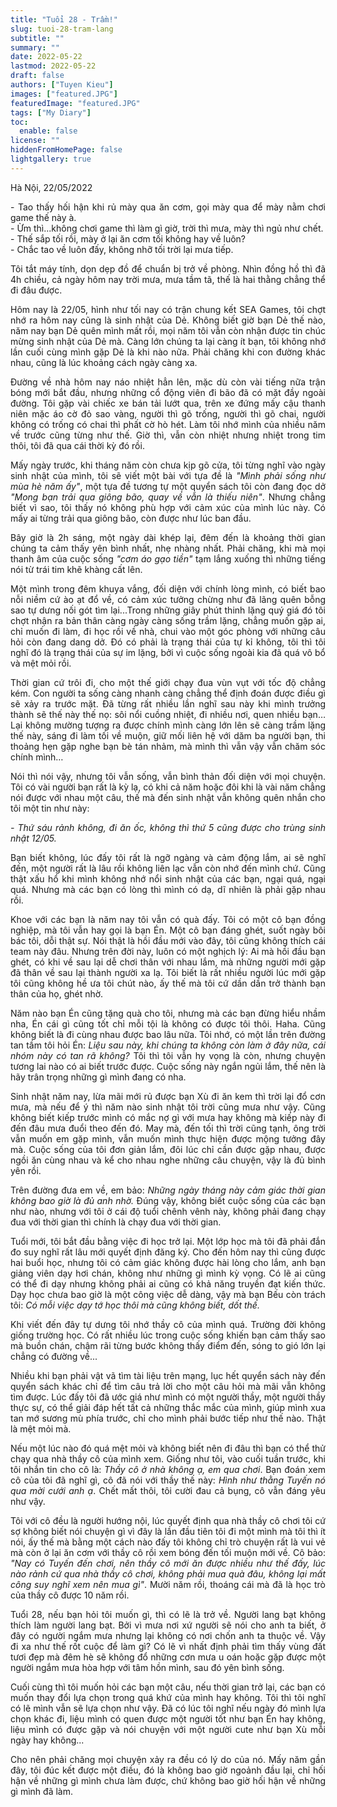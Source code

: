 ```yaml
---
title: "Tuổi 28 - Trầm!"
slug: tuoi-28-tram-lang
subtitle: ""
summary: ""
date: 2022-05-22
lastmod: 2022-05-22
draft: false
authors: ["Tuyen Kieu"]
images: ["featured.JPG"]
featuredImage: "featured.JPG"
tags: ["My Diary"]
toc:
  enable: false
license: ""
hiddenFromHomePage: false
lightgallery: true
---
```


Hà Nội, 22/05/2022

<p style = "text-align: justify">- Tao thấy hối hận khi rủ mày qua ăn cơm, gọi mày qua để mày nằm chơi game thế này à. </br>- Ừm thì...không chơi game thì làm gì giờ, trời thì mưa, mày thì ngủ như chết. </br>- Thế sắp tối rồi, mày ở lại ăn cơm tối không hay về luôn? </br>- Chắc tao về luôn đấy, không nhỡ tối trời lại mưa tiếp.</p>

<p style = "text-align: justify">Tôi tắt máy tính, dọn dẹp đồ để chuẩn bị trở về phòng. Nhìn đồng hồ thì đã 4h chiều, cả ngày hôm nay trời mưa, mưa tầm tã, thế là hai thằng chẳng thể đi đâu được.</p>

<p style = "text-align: justify">Hôm nay là 22/05, hình như tối nay có trận chung kết SEA Games, tôi chợt nhớ ra hôm nay cũng là sinh nhật của Dẻ. Không biết giờ bạn Dẻ thế nào, năm nay bạn Dẻ quên mình mất rồi, mọi năm tôi vẫn còn nhận được tin chúc mừng sinh nhật của Dẻ mà. Càng lớn chúng ta lại càng ít bạn, tôi không nhớ lần cuối cùng mình gặp Dẻ là khi nào nữa. Phải chăng khi con đường khác nhau, cũng là lúc khoảng cách ngày càng xa.</p>

<p style = "text-align: justify">Đường về nhà hôm nay náo nhiệt hẳn lên, mặc dù còn vài tiếng nữa trận bóng mới bắt đầu, nhưng những cổ động viên đi bão đã có mặt đầy ngoài đường. Tôi gặp vài chiếc xe bán tải lướt qua, trên xe đứng mấy cậu thanh niên mặc áo cờ đỏ sao vàng, người thì gõ trống, người thì gõ chai, người không có trống có chai thì phất cờ hò hét. Làm tôi nhớ mình của nhiều năm về trước cũng từng như thế. Giờ thì, vẫn còn nhiệt nhưng nhiệt trong tim thôi, tôi đã qua cái thời kỳ đó rồi.</p>

<p style = "text-align: justify">Mấy ngày trước, khi tháng năm còn chưa kịp gõ cửa, tôi từng nghĩ vào ngày sinh nhật của mình, tôi sẽ viết một bài với tựa đề là <i>"Mình phải sống như mùa hè năm ấy"</i>, một tựa đề tương tự một quyển sách tôi còn đang đọc dở <i>"Mong bạn trải qua giông bão, quay về vẫn là thiếu niên"</i>. Nhưng chẳng biết vì sao, tôi thấy nó không phù hợp với cảm xúc của mình lúc này. Có mấy ai từng trải qua giông bão, còn được như lúc ban đầu.</p>

<p style = "text-align: justify">Bây giờ là 2h sáng, một ngày dài khép lại, đêm đến là khoảng thời gian chúng ta cảm thấy yên bình nhất, nhẹ nhàng nhất. Phải chăng, khi mà mọi thanh âm của cuộc sống <i>"cơm áo gạo tiền"</i> tạm lắng xuống thì những tiếng nói từ trái tim khẽ khàng cất lên.</p>

<p style = "text-align: justify">Một mình trong đêm khuya vắng, đối diện với chính lòng mình, có biết bao nỗi niềm cứ ào ạt đổ về, có cảm xúc tưởng chừng như đã lãng quên bỗng sao tự dưng nối gót tìm lại...Trong những giây phút thinh lặng quý giá đó tôi chợt nhận ra bản thân càng ngày càng sống trầm lặng, chẳng muốn gặp ai, chỉ muốn đi làm, đi học rồi về nhà, chui vào một góc phòng với những câu hỏi còn đang dang dở. Đó có phải là trạng thái của tự kỉ không, tôi thì tôi nghĩ đó là trạng thái của sự im lặng, bởi vì cuộc sống ngoài kia đã quá vô bổ và mệt mỏi rồi.</p>

<p style = "text-align: justify">Thời gian cứ trôi đi, cho một thế giới chạy đua vùn vụt với tốc độ chẳng kém. Con người ta sống càng nhanh càng chẳng thể định đoán được điều gì sẽ xảy ra trước mặt. Đã từng rất nhiều lần nghĩ sau này khi mình trưởng thành sẽ thế này thế nọ: sôi nổi cuồng nhiệt, đi nhiều nơi, quen nhiều bạn…Lại không mường tượng ra được chính mình càng lớn lên sẽ càng trầm lặng thế này, sáng đi làm tối về muộn, giữ mối liên hệ với dăm ba người bạn, thi thoảng hẹn gặp nghe bạn bè tán nhảm, mà mình thì vẫn vậy vẫn chăm sóc chính mình…</p>

<p style = "text-align: justify">Nói thì nói vậy, nhưng tôi vẫn sống, vẫn bình thản đối diện với mọi chuyện. Tôi có vài người bạn rất là kỳ lạ, có khi cả năm hoặc đôi khi là vài năm chẳng nói được với nhau một câu, thế mà đến sinh nhật vẫn không quên nhắn cho tôi một tin như này:</p>

<p style = "text-align: justify"><i>- Thứ sáu rảnh không, đi ăn ốc, không thì thứ 5 cũng được cho trùng sinh nhật 12/05.</i></p>

<p style = "text-align: justify">Bạn biết không, lúc đấy tôi rất là ngỡ ngàng và cảm động lắm, ai sẽ nghĩ đến, một người rất là lâu rồi không liên lạc vẫn còn nhớ đến mình chứ. Cũng thật xấu hổ khi mình không nhớ nổi sinh nhật của các bạn, ngại quá, ngại quá. Nhưng mà các bạn có lòng thì mình có dạ, dĩ nhiên là phải gặp nhau rồi.</p>

<p style = "text-align: justify">Khoe với các bạn là năm nay tôi vẫn có quà đấy. Tôi có một cô bạn đồng nghiệp, mà tôi vẫn hay gọi là bạn Én. Một cô bạn đáng ghét, suốt ngày bôi bác tôi, dỗi thật sự. Nói thật là hồi đầu mới vào đây, tôi cũng không thích cái team này đâu. Nhưng trên đời này, luôn có một nghịch lý: Ai mà hồi đầu bạn ghét, có khi về sau lại dễ chơi thân với nhau lắm, mà những người mới gặp đã thân về sau lại thành người xa lạ. Tôi biết là rất nhiều người lúc mới gặp tôi cũng không hề ưa tôi chút nào, ấy thế mà tôi cứ dần dần trở thành bạn thân của họ, ghét nhờ.</p>

<p style = "text-align: justify">Năm nào bạn Én cũng tặng quà cho tôi, nhưng mà các bạn đừng hiểu nhầm nha, Én cái gì cũng tốt chỉ mỗi tội là không có được tôi thôi. Haha. Cũng không biết là đi cùng nhau được bao lâu nữa. Tôi nhớ, có một lần trên đường tan tầm tôi hỏi Én: <i>Liệu sau này, khi chúng ta không còn làm ở đây nữa, cái nhóm này có tan rã không?</i>  Tôi thì tôi vẫn hy vọng là còn, nhưng chuyện tương lai nào có ai biết trước được. Cuộc sống này ngắn ngủi lắm, thế nên là hãy trân trọng những gì mình đang có nha.</p>

<p style = "text-align: justify">Sinh nhật năm nay, lừa mãi mới rủ được bạn Xù đi ăn kem thì trời lại đổ cơn mưa, mà nếu để ý thì năm nào sinh nhật tôi trời cũng mưa như vậy. Cũng không biết kiếp trước mình có mắc nợ gì với mưa hay không mà kiếp này đi đến đâu mưa đuổi theo đến đó. May mà, đến tối thì trời cũng tạnh, ông trời vẫn muốn em gặp mình, vẫn muốn mình thực hiện được mộng tưởng đây mà. Cuộc sống của tôi đơn giản lắm, đôi lúc chỉ cần được gặp nhau, được ngồi ăn cùng nhau và kể cho nhau nghe những câu chuyện, vậy là đủ bình yên rồi.</p>

<p style = "text-align: justify">Trên đường đưa em về, em bảo: <i>Những ngày tháng này cảm giác thời gian không bao giờ là đủ anh nhờ.</i> Đúng vậy, không biết cuộc sống của các bạn như nào, nhưng với tôi ở cái độ tuổi chênh vênh này, không phải đang chạy đua với thời gian thì chính là chạy đua với thời gian.</p>

<p style = "text-align: justify">Tuổi mới, tôi bắt đầu bằng việc đi học trở lại. Một lớp học mà tôi đã phải đắn đo suy nghĩ rất lâu mới quyết định đăng ký. Cho đến hôm nay thì cũng được hai buổi học, nhưng tôi có cảm giác không được hài lòng cho lắm, anh bạn giảng viên dạy hơi chán, không như những gì mình kỳ vọng. Có lẽ ai cũng có thể đi dạy nhưng không phải ai cũng có khả năng truyền đạt kiến thức. Dạy học chưa bao giờ là một công việc dễ dàng, vậy mà bạn Bếu còn trách tôi:<i> Có mỗi việc dạy tớ học thôi mà cũng không biết, dốt thế.</i></p>

<p style = "text-align: justify">Khi viết đến đây tự dưng tôi nhớ thầy cô của mình quá. Trường đời không giống trường học. Có rất nhiều lúc trong cuộc sống khiến bạn cảm thấy sao mà buồn chán, chậm rãi từng bước không thấy điểm đến, sóng to gió lớn lại chẳng có đường về...</p>

<p style = "text-align: justify">Nhiều khi bạn phải vật vã tìm tài liệu trên mạng, lục hết quyển sách này đến quyển sách khác chỉ để tìm câu trả lời cho một câu hỏi mà mãi vẫn không tìm được. Lúc đấy tôi đã ước giá như mình có một người thầy, một người thầy thực sự, có thể giải đáp hết tất cả những thắc mắc của mình, giúp mình xua tan mớ sương mù phía trước, chỉ cho mình phải bước tiếp như thế nào. Thật là mệt mỏi mà.</p>

<p style = "text-align: justify">Nếu một lúc nào đó quá mệt mỏi và không biết nên đi đâu thì bạn có thể thử chạy qua nhà thầy cô của mình xem. Giống như tôi, vào cuối tuần trước, khi tôi nhắn tin cho cô là: <i>Thầy cô ở nhà không ạ, em qua chơi</i>. Bạn đoán xem cô của tôi đã nghĩ gì, cô đã nói với thầy thế này: <i>Hình như thằng Tuyến nó qua mời cưới anh ạ</i>. Chết mất thôi, tôi cười đau cả bụng, cô vẫn đáng yêu như vậy.</p>

<p style = "text-align: justify">Tôi với cô đều là người hướng nội, lúc quyết định qua nhà thầy cô chơi tôi cứ sợ không biết nói chuyện gì vì đây là lần đầu tiên tôi đi một mình mà tôi thì ít nói, ấy thế mà bằng một cách nào đấy tôi không chỉ trò chuyện rất là vui vẻ mà còn ở lại ăn cơm với thầy cô rồi xem bóng đến tối muộn mới về. Cô bảo: <i>"Nay có Tuyến đến chơi, nên thầy cô mới ăn được nhiều như thế đấy, lúc nào rảnh cứ qua nhà thầy cô chơi, không phải mua quà đâu, không lại mất công suy nghĩ xem nên mua gì"</i>. Mười năm rồi, thoáng cái mà đã là học trò của thầy cô được 10 năm rồi.</p>

<p style = "text-align: justify">Tuổi 28, nếu bạn hỏi tôi muốn gì, thì có lẽ là trở về. Người lang bạt không thích làm người lang bạt. Bởi vì mưa nơi xứ người sẽ nói cho anh ta biết, ở đây có người ngắm mưa nhưng lại không có nơi chốn anh ta thuộc về. Vậy đi xa như thế rốt cuộc để làm gì? Có lẽ vì nhất định phải tìm thấy vùng đất tươi đẹp mà đêm hè sẽ không đổ những cơn mưa u oán hoặc gặp được một người ngắm mưa hòa hợp với tâm hồn mình, sau đó yên bình sống.</p>

<p style = "text-align: justify">Cuối cùng thì tôi muốn hỏi các bạn một câu, nếu thời gian trở lại, các bạn có muốn thay đổi lựa chọn trong quá khứ của mình hay không. Tôi thì tôi nghĩ có lẽ mình vẫn sẽ lựa chọn như vậy. Đã có lúc tôi nghĩ nếu ngày đó mình lựa chọn khác đi, liệu mình có quen được một người tốt như bạn Én hay không, liệu mình có được gặp và nói chuyện với một người cute như bạn Xù mỗi ngày hay không...</p>

<p style = "text-align: justify">Cho nên phải chăng mọi chuyện xảy ra đều có lý do của nó. Mấy năm gần đây, tôi đúc kết được một điều, đó là không bao giờ ngoảnh đầu lại, chỉ hối hận về những gì mình chưa làm được, chứ không bao giờ hối hận về những gì mình đã làm.</p>

